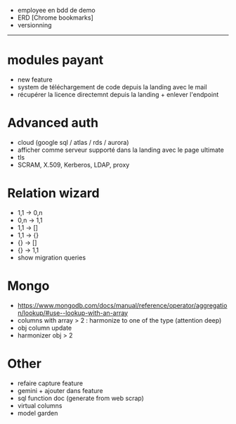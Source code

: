 - employee en bdd de demo
- ERD [Chrome bookmarks]
- versionning



----------------------------------------------------------





# modules payant
- new feature
- system de téléchargement de code depuis la landing avec le mail
- récupérer la licence directemnt depuis la landing + enlever l'endpoint


# Advanced auth 
- cloud (google sql / atlas / rds / aurora)
- afficher comme serveur supporté dans la landing avec le page ultimate
- tls
- SCRAM, X.509, Kerberos, LDAP, proxy


# Relation wizard
- 1,1 -> 0,n
- 0,n -> 1,1
- 1,1 -> []
- 1,1 -> {}
- {} -> []
- {} -> 1,1
- show migration queries


# Mongo
- https://www.mongodb.com/docs/manual/reference/operator/aggregation/lookup/#use--lookup-with-an-array
- columns with array > 2 : harmonize to one of the type (attention deep)
- obj column update
- harmonizer obj > 2


# Other
- refaire capture feature
- gemini + ajouter dans feature
- sql function doc (generate from web scrap)
- virtual columns
- model garden
